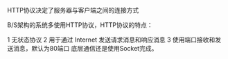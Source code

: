 HTTP协议决定了服务器与客户端之间的连接方式

B/S架构的系统多使用HTTP协议，HTTP协议的特点：

1 无状态协议
2 用于通过 Internet 发送请求消息和响应消息
3 使用端口接收和发送消息，默认为80端口
底层通信还是使用Socket完成。